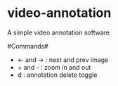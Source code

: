 # video-annotation
A simple video annotation software

#Commands#
* <- and -> : next and prev image
* \+ and - : zoom in and out
* d : annotation delete toggle
